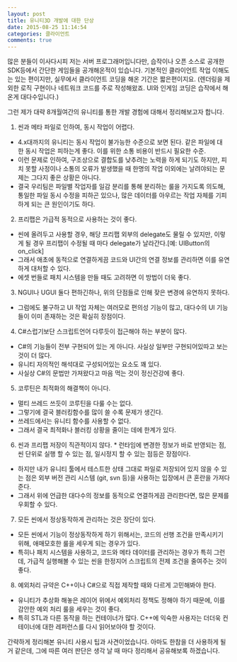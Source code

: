 ```yaml
---
layout: post
title: 유니티3D 개발에 대한 단상
date: 2015-08-25 11:14:54
categories: 클라이언트
comments: true
---
```


많은 분들이 이사다시피 저는 서버 프로그래머입니다만, 습작이나 오픈 소스로 공개한 SDK등에서 간단한 게임들을 공개해온적이 있습니다. 기본적인 클라이언트 작업 이해도는 있는 편이지만, 실무에서 클라이언트 코딩을 해온 기간은 짧은편이지요. (렌더링을 제외한 로직 구현이나 네트워크 코드를 주로 작성해왔죠. UI와 인게임 코딩은 습작에서 해온게 대다수입니다.)

그런 제가 대략 8개월여간의 유니티를 통한 개발 경험에 대해서 정리해보고자 합니다.

1. 씬과 메타 파일로 인하여, 동시 작업이 어렵다.
* 4.x대까지의 유니티는 동시 작업이 불가능한 수준으로 보면 된다. 같은 파일에 대한 동시 작업은 피하는게 좋다. 이를 위한 소통 비용이 반드시 필요한 수준.
* 이런 문제로 인하여, 구조상으로 결합도를 낮추려는 노력을 하게 되기도 하지만, 피치 못할 사정이나 소통의 오류가 발생했을 때 한명의 작업 이외에는 날려야되는 문제는 그다지 좋은 상황은 아니다.
* 결국 우리팀은 파일별 작업자를 일감 분리를 통해 분리하는 룰을 가지도록 의도해, 통일한 파일 동시 수정을 피하곤 있으나, 많은 데이터를 아우르는 작업 자체를 기피하게 되는 큰 원인이기도 하다.

2. 프리팹은 가급적 동적으로 사용하는 것이 좋다.
* 씬에 올려두고 사용할 경우, 해당 프리팹 외부의 delegate도 물릴 수 있지만, 이렇게 될 경우 프리팹이 수정될 때 마다 delegate가 날라간다.[예: UIButton의 on_click]
* 그래서 애초에 동적으로 연결하게끔 코드와 UI간의 연결 정보를 관리하면 이를 유연하게 대처할 수 있다.
* 에셋 번들로 패치 시스템을 만들 때도 고려하면 이 방법이 더욱 좋다.

3. NGUI나 UGUI 둘다 편하긴하나, 위의 단점들로 인해 잦은 변경에 유연하지 못하다.
* 그럼에도 불구하고 UI 작업 자체는 여러모로 편의성 기능이 많고, 대다수의 UI 기능들이 이미 존재하는 것은 확실히 장점이다.

4. C#스럽기보단 스크립트언어 다루듯이 접근해야 하는 부분이 많다.
* C#의 기능들이 전부 구현되어 있는 게 아니다. 사실상 일부만 구현되어있따고 보는 것이 더 많다.
* 유니티 자의적인 해석대로 구성되어있는 요소도 꽤 있다.
* 사실상 C#의 문법만 가져왔다고 마음 먹는 것이 정신건강에 좋다.

5. 코루틴은 최적화의 해결책이 아니다.
* 멀티 쓰레드 쓰듯이 코루틴을 다룰 수는 없다.
* 그렇기에 결국 블러킹함수를 많이 쓸 수록 문제가 생긴다.
* 쓰레드에서는 유니티 함수를 사용할 수 없다.
* 그래서 결국 최적화나 블러킹 상황을 줄이는 데에 한계가 있다.

6. 씬과 프리팹 저장이 직관적이지 않다.
* 런타임에 변경한 정보가 바로 반영되는 점, 씬 단위로 실행 할 수 있는 점, 일시정지 할 수 있는 점등은 장점이다.
* 하지만 내가 유니티 툴에서 테스트한 상태 그대로 파일로 저장되어 있지 않을 수 있는 점은 외부 버전 관리 시스템 (git, svn 등)을 사용하는 입장에서 큰 혼란을 가져다 준다.
* 그래서 위에 언급한 대다수의 정보를 동적으로 연결하게끔 관리한다면, 많은 문제를 우회할 수 있다.

7. 모든 씬에서 정상동작하게 관리하는 것은 장단이 있다.
* 모든 씬에서 기능이 정상동작하게 하기 위해서는, 코드의 선행 조건을 만족시키기 위해, 애매모호한 룰을 세우게 되는 경우가 있다.
* 특히나 패치 시스템을 사용하고, 코드와 메타 데이터를 관리하는 경우가 특히 그런데, 가급적 실행해볼 수 있는 씬을 한정지어 스크립트의 전제 조건을 줄여주는 것이 좋다.

8. 예외처리 규약은 C++이나 C#으로 직접 제작할 때와 다르게 고민해봐야 한다.
* 유니티가 추상화 해놓은 레이어 위에서 예외처리 정책도 정해야 하기 때문에, 이를 감안한 예외 처리 룰을 세우는 것이 좋다.
* 특히 STL과 다른 동작을 하는 컨테이너가 많다. C++에 익숙한 사용자는 더더욱 컨테이너에 대한 레퍼런스를 다시 읽어보아야 할 것이다.

간략하게 정리해본 유니티 사용시 팁과 사견이었습니다.
아마도 한참을 더 사용하게 될 거 같은데, 그에 따른 여러 판단은 생각 날 때 마다 정리해서 공유해보록 하겠습니다.